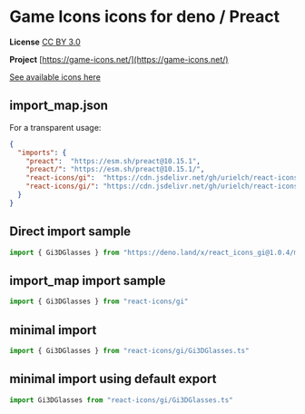 # Game Icons icons for deno / Preact

**License** [CC BY 3.0](https://creativecommons.org/licenses/by/3.0/)

**Project** [https://game-icons.net/](https://game-icons.net/)

[See available icons here](https://react-icons.github.io/react-icons/icons?name=gi)

## import_map.json

For a transparent usage:

```json
{
  "imports": {
    "preact":  "https://esm.sh/preact@10.15.1",
    "preact/": "https://esm.sh/preact@10.15.1/",
    "react-icons/gi":  "https://cdn.jsdelivr.net/gh/urielch/react-icons-gi@1.0.4/mod.ts",
    "react-icons/gi/": "https://cdn.jsdelivr.net/gh/urielch/react-icons-gi@1.0.4/ico/",
  }
}
```

## Direct import sample

```ts
import { Gi3DGlasses } from "https://deno.land/x/react_icons_gi@1.0.4/mod.ts"
```

## import_map import sample

```ts
import { Gi3DGlasses } from "react-icons/gi"
```

## minimal import

```ts
import { Gi3DGlasses } from "react-icons/gi/Gi3DGlasses.ts"
```

## minimal import using default export

```ts
import Gi3DGlasses from "react-icons/gi/Gi3DGlasses.ts"
```

